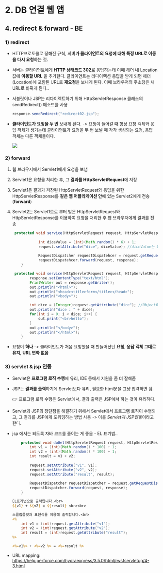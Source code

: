 # 2. DB 연결 웹 앱

## 4. redirect & forward - BE

### 1) redirect

* HTTP프로토콜로 정해진 규칙, **서버가 클라이언트의 요청에 대해 특정 URL로 이동을 다시 요청**하는 것.

* 서버는 클라이언트에게 **HTTP 상태코드 302**로 응답하는데 이때 헤더 내 Location 값에 **이동할 URL** 을 추가한다. 클라이언트는 리다이렉션 응답을 받게 되면 헤더(Location)에 포함된 URL로 **재요청**을 보내게 된다. 이때 브라우저의 주소창은 새 URL로 바뀌게 된다..

* 서블릿이나 JSP는 리다이렉트하기 위해 HttpServletResponse 클래스의 sendRedirect() 메소드를 사용

  ```java
  response.sendRedirect("redirect02.jsp");
  ```

* **클라이언트가 요청을 두 번** 보내게 된다. -> 요청이 들어갈 때 항상 요청 객체와 응답 객체가 생기는데 클라이언트가 요청을 두 번 보낼 때 각각 생성되는 요청, 응답 객체는 다른 객체들이다.

  ![](https://cphinf.pstatic.net/mooc/20180127_5/1517046342330PRbSX_PNG/2_4_1_redirect__.PNG)

### 2) forward

1. 웹 브라우저에서 Servlet1에게 요청을 보냄

2. Servlet1은 요청을 처리한 후, 그 **결과를 HttpServletRequest**에 저장

3. Servlet1은 결과가 저장된 HttpServletRequest와 응답을 위한 HttpServletResponse를 **같은 웹 어플리케이션 안**에 있는 Servlet2에게 전송(**forward**)

4. Servlet2는 Servlet1으로 부터 받은 HttpServletRequest와 HttpServletResponse를 이용하여 요청을 처리한 후 웹 브라우저에게 결과를 전송

   ```java
   	protected void service(HttpServletRequest request, HttpServletResponse response) throws ServletException, IOException {
               
               int diceValue = (int)(Math.random() * 6) + 1; 
               request.setAttribute("dice", diceValue); //diceValue는 Object 타입
               
               RequestDispatcher requestDispatehcer = request.getRequestDispatcher("/next"); //이동할 서블릿 주소를 적는다. / 필요
               requestDispatehcer.forward(request, response);
       }
   ```

   ```java
   	protected void service(HttpServletRequest request, HttpServletResponse response) throws ServletException, IOException {
           response.setContentType("text/html");
           PrintWriter out = response.getWriter();
           out.println("<html>");
           out.println("<head><title>form</title></head>");
           out.println("<body>");
   
           int dice = (Integer)request.getAttribute("dice"); //Object타입이기 때문에 (Integer)로 형변환
           out.println("dice : " + dice);
           for(int i = 0; i < dice; i++) {
               out.print("<br>hello");
           }
           out.println("</body>");
           out.println("</html>");
       }
   ```

* 요청이 **하나** -> 클라이언트가 처음 요청했을 때 만들어졌던 **요청, 응답 객체 그대로 유지**, **URL 변화 없음**

  

### 3) servlet & jsp 연동

* Servlet은 **프로그램 로직 수행**에 유리, IDE 등에서 지원을 좀 더 잘해줌

* JSP는 **결과를 출력**하기에 Servlet보다 유리, 필요한 html문을 그냥 입력하면 됨.

  👉 프로그램 로직 수행은 Servlet에서, 결과 출력은 JSP에서 하는 것이 유리하다.

* Servlet과 JSP의 장단점을 해결하기 위해서 Servlet에서 프로그램 로직이 수행되고, 그 결과를 JSP에게 포워딩하는 방법 사용 -> 이를 *Servlet과 JSP연동*이라고 한다.

* jsp 에서는 되도록 자바 코드를 줄이는 게 좋음 - EL 표기법..

  ```java
      protected void doGet(HttpServletRequest request, HttpServletResponse response) throws ServletException, IOException {
          int v1 = (int)(Math.random() * 100) + 1;
          int v2 = (int)(Math.random() * 100) + 1;
          int result = v1 + v2;
          
          request.setAttribute("v1", v1);
          request.setAttribute("v2", v2);
          request.setAttribute("result", result);
          
          RequestDispatcher requestDispatcher = request.getRequestDispatcher("/result.jsp");
          requestDispatcher.forward(request, response);
      }
  ```

  ```jsp
  EL표기법으로 출력합니다.<br>
  ${v1} + ${v2} = ${result} <br><br>
  
  스클립틀릿과 표현식을 이용해 출력합니다.<br>
  <%
      int v1 = (int)request.getAttribute("v1");
      int v2 = (int)request.getAttribute("v2");
      int result = (int)request.getAttribute("result");
  %>
  
  <%=v1%> + <%=v2 %> = <%=result %>
  ```

* URL mapping: https://help.perforce.com/hydraexpress/3.5.0/html/rwsfservletug/4-3.html